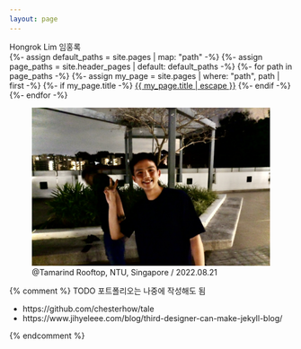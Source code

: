 ```yaml
---
layout: page
---
```


<div class="intro-container">
  <div class="header">
    <span class="title">Hongrok Lim</span>
    <span class="sub">임홍록</span>
  </div>

  <div class="links">
    {%- assign default_paths = site.pages | map: "path" -%}
    {%- assign page_paths = site.header_pages | default: default_paths -%}
    {%- for path in page_paths -%}
      {%- assign my_page = site.pages | where: "path", path | first -%}
      {%- if my_page.title -%}
      <a class="page-link" href="{{ my_page.url | relative_url }}">{{ my_page.title | escape }}</a>
      {%- endif -%}
    {%- endfor -%} 
  </div>

  <div class="img-wrapper">
    <figure>
      <img src="/assets/image/profile/main.jpg" alt="main" />
      <figcaption>@Tamarind Rooftop, NTU, Singapore / 2022.08.21</figcaption>
    </figure>
  </div>
</div>

{% comment %}
TODO 포트폴리오는 나중에 작성해도 됨

<ul>
  <li>https://github.com/chesterhow/tale</li>
  <li>https://www.jihyeleee.com/blog/third-designer-can-make-jekyll-blog/</li>
</ul>
{% endcomment %}

